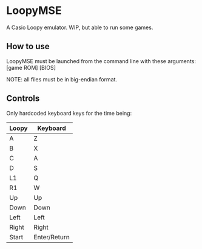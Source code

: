 # LoopyMSE
A Casio Loopy emulator. WIP, but able to run some games.

## How to use
LoopyMSE must be launched from the command line with these arguments: [game ROM] [BIOS]

NOTE: all files must be in big-endian format.

## Controls
Only hardcoded keyboard keys for the time being:

| Loopy | Keyboard |
| ----- | -------- |
| A | Z |
| B | X |
| C | A |
| D | S |
| L1 | Q |
| R1 | W |
| Up | Up |
| Down | Down |
| Left | Left |
| Right | Right |
| Start | Enter/Return |
